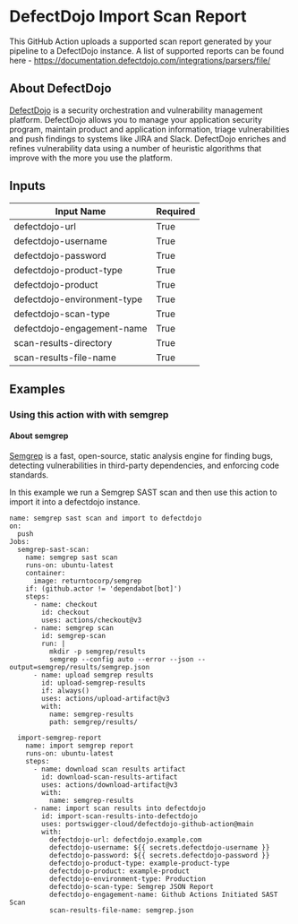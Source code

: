# DefectDojo Import Scan Report

This GitHub Action uploads a supported scan report generated by your pipeline to a DefectDojo instance. A list of supported reports can be found here - https://documentation.defectdojo.com/integrations/parsers/file/

## About DefectDojo

[DefectDojo](https://github.com/DefectDojo/django-DefectDojo) is a security orchestration and vulnerability management platform. DefectDojo allows you to manage your application security program, maintain product and application information, triage vulnerabilities and push findings to systems like JIRA and Slack. DefectDojo enriches and refines vulnerability data using a number of heuristic algorithms that improve with the more you use the platform.

## Inputs

| Input Name                   | Required |
| ---------------------------- | -------- | 
| defectdojo-url               | True     |
| defectdojo-username          | True     |
| defectdojo-password          | True     |
| defectdojo-product-type      | True     |
| defectdojo-product           | True     |
| defectdojo-environment-type  | True     |
| defectdojo-scan-type         | True     |
| defectdojo-engagement-name   | True     |
| scan-results-directory       | True     |
| scan-results-file-name       | True     |

## Examples

### Using this action with with semgrep

#### About semgrep

[Semgrep](https://github.com/returntocorp/semgrep) is a fast, open-source, static analysis engine for finding bugs, detecting vulnerabilities in third-party dependencies, and enforcing code standards.

In this example we run a Semgrep SAST scan and then use this action to import it into a defectdojo instance.

```
name: semgrep sast scan and import to defectdojo
on:
  push
Jobs:
  semgrep-sast-scan:
    name: semgrep sast scan
    runs-on: ubuntu-latest
    container:
      image: returntocorp/semgrep
    if: (github.actor != 'dependabot[bot]')
    steps:
      - name: checkout
        id: checkout
        uses: actions/checkout@v3
      - name: semgrep scan
        id: semgrep-scan
        run: |
          mkdir -p semgrep/results
          semgrep --config auto --error --json --output=semgrep/results/semgrep.json
      - name: upload semgrep results
        id: upload-semgrep-results
        if: always()
        uses: actions/upload-artifact@v3
        with:
          name: semgrep-results
          path: semgrep/results/

  import-semgrep-report
    name: import semgrep report
    runs-on: ubuntu-latest
    steps:
      - name: download scan results artifact
        id: download-scan-results-artifact
        uses: actions/download-artifact@v3
        with:
          name: semgrep-results
      - name: import scan results into defectdojo
        id: import-scan-results-into-defectdojo
        uses: portswigger-cloud/defectdojo-github-action@main
        with:
          defectdojo-url: defectdojo.example.com
          defectdojo-username: ${{ secrets.defectdojo-username }}
          defectdojo-password: ${{ secrets.defectdojo-password }}
          defectdojo-product-type: example-product-type
          defectdojo-product: example-product
          defectdojo-environment-type: Production
          defectdojo-scan-type: Semgrep JSON Report
          defectdojo-engagement-name: Github Actions Initiated SAST Scan
          scan-results-file-name: semgrep.json
```
